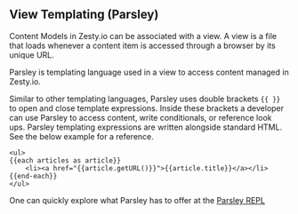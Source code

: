 ## View Templating (Parsley)

Content Models in Zesty.io can be associated with a view. A view is a file that loads whenever a content item is accessed through a browser by its unique URL.

Parsley is templating language used in a view to access content managed in Zesty.io.

Similar to other templating languages, Parsley uses double brackets `{{ }}` to open and close template expressions. Inside these brackets a developer can use Parsley to access content, write conditionals, or reference look ups. Parsley templating expressions are written alongside standard HTML. See the below example for a reference.

```
<ul>
{{each articles as article}}
	<li><a href="{{article.getURL()}}">{{article.title}}</a></li>
{{end-each}}
</ul>
```

One can quickly explore what Parsley has to offer at the <a href="https://parsley.zesty.io/hello-world/">Parsley REPL</a>
